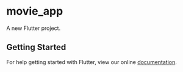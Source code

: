 # movie_app

A new Flutter project.

## Getting Started

For help getting started with Flutter, view our online
[documentation](https://flutter.io/).
